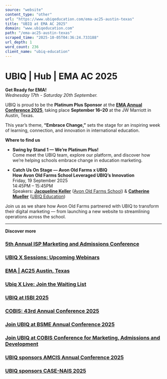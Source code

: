 ```yaml
---
source: "website"
content_type: "other"
url: "https://www.ubiqeducation.com/ema-ac25-austin-texas"
title: "UBIQ at EMA AC 2025"
domain: "www.ubiqeducation.com"
path: "/ema-ac25-austin-texas"
scraped_time: "2025-10-05T04:36:24.733188"
url_depth: 1
word_count: 236
client_name: "ubiq-education"
---
```


# UBIQ | Hub | EMA AC 2025

**Get Ready for EMA!**  
_Wednesday 17th - Saturday 20th September._

UBIQ is proud to be the **Platinum Plus Sponsor** at the [**EMA Annual Conference 2025**](https://ac.enrollment.org/), taking place **September 16–20** at the JW Marriott in Austin, Texas.

This year’s theme, **“Embrace Change,”** sets the stage for an inspiring week of learning, connection, and innovation in international education.

**Where to find us**

*   **Swing by Stand 1 — We’re Platinum Plus!**  
Come meet the UBIQ team, explore our platform, and discover how we’re helping schools embrace change in education marketing.

*   **Catch Us On Stage — Avon Old Farms x UBIQ**  
**How Avon Old Farms School Leveraged UBIQ’s Innovation**  
Friday, 19 September 2025  
14:45PM – 15:45PM  
Speakers: [**Jacqueline Keller**](https://www.linkedin.com/in/jacquelinelkeller/) ([Avon Old Farms School](https://www.avonoldfarms.com/)) & [**Catherine Mueller**](https://www.linkedin.com/in/catherine-mueller-bb501121a/) ([UBIQ Education](https://www.ubiqeducation.com/))

Join us as we share how Avon Old Farms partnered with UBIQ to transform their digital marketing — from launching a new website to streamlining operations across the school.

---

**Discover more**

### [5th Annual ISP Marketing and Admissions Conference](/5th-annual-isp-marketing-and-admissions-conference)

### [UBIQ X Sessions: Upcoming Webinars](/ubiq-x-sessions-webinars)

### [EMA | AC25 Austin, Texas](/ema-ac25-austin-texas)

### [Ubiq X Live: Join the Waiting List](/ubiq-x-live-waitlist)

### [UBIQ at ISBI 2025](/ubiq-at-isbi-2025)

### [COBIS: 43rd Annual Conference 2025](/cobis-43rd-annual-conference-2025)

### [Join UBIQ at BSME Annual Conference 2025](/join-ubiq-at-bsme-annual-conference-2025)

### [Join UBIQ at COBIS Conference for Marketing, Admissions and Development](/join-ubiq-at-cobis-marketing-admissions-and-development)

### [UBIQ sponsors AMCIS Annual Conference 2025](/ubiq-sponsors-amcis-annual-conference-2025)

### [UBIQ sponsors CASE-NAIS 2025](/ubiq-sponsors-case-nais-2025)